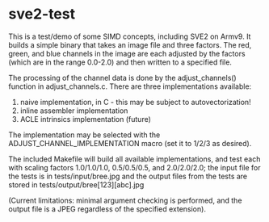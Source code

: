# sve2-test

This is a test/demo of some SIMD concepts, including SVE2 on Armv9.
It builds a simple binary that takes an image file and three factors.
The red, green, and blue channels in the image are each adjusted by
the factors (which are in the range 0.0-2.0) and then written to a 
specified file.

The processing of the channel data is done by the adjust_channels()
function in adjust_channels.c. There are three implementations 
available:
1. naive implementation, in C - this may be subject to autovectorization!
2. inline assembler implementation 
3. ACLE intrinsics implementation (future)

The implementation may be selected with the ADJUST_CHANNEL_IMPLEMENTATION
macro (set it to 1/2/3 as desired).

The included Makefile will build all available implementations, and test 
each with scaling factors 1.0/1.0/1.0, 0.5/0.5/0.5, and 2.0/2.0/2.0;
the input file for the tests is in tests/input/bree.jpg and the output
files from the tests are stored in tests/output/bree[123][abc].jpg

(Current limitations: minimal argument checking is performed, and
the output file is a JPEG regardless of the specified extension).

